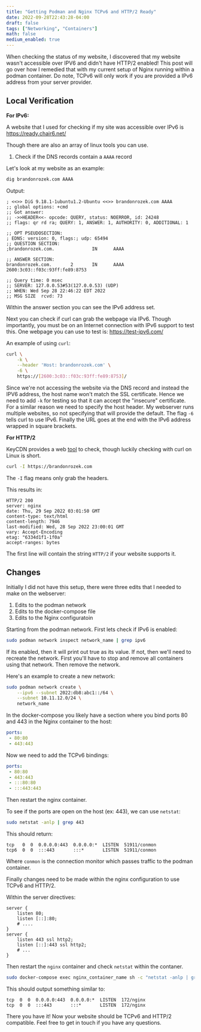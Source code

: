 ```yaml
---
title: "Getting Podman and Nginx TCPv6 and HTTP/2 Ready"
date: 2022-09-28T22:43:28-04:00
draft: false
tags: ["Networking", "Containers"]
math: false
medium_enabled: true
---
```


When checking the status of my website, I discovered that my website wasn't accessible over IPV6 and didn't have HTTP/2 enabled! This post will go over how I remedied that with my current setup of Nginx running within a podman container. Do note, TCPv6 will only work if you are provided a IPv6 address from your server provider.

## Local Verification

**For IPv6:**

A website that I used for checking if my site was accessible over IPv6 is https://ready.chair6.net/

Though there are also an array of linux tools you can use.

1. Check if the DNS records contain a `AAAA` record

Let's look at my website as an example:

```bash
dig brandonrozek.com AAAA
```

Output:

```
; <<>> DiG 9.18.1-1ubuntu1.2-Ubuntu <<>> brandonrozek.com AAAA
;; global options: +cmd
;; Got answer:
;; ->>HEADER<<- opcode: QUERY, status: NOERROR, id: 24248
;; flags: qr rd ra; QUERY: 1, ANSWER: 1, AUTHORITY: 0, ADDITIONAL: 1

;; OPT PSEUDOSECTION:
; EDNS: version: 0, flags:; udp: 65494
;; QUESTION SECTION:
;brandonrozek.com.              IN      AAAA

;; ANSWER SECTION:
brandonrozek.com.       2       IN      AAAA    2600:3c03::f03c:93ff:fe89:8753

;; Query time: 0 msec
;; SERVER: 127.0.0.53#53(127.0.0.53) (UDP)
;; WHEN: Wed Sep 28 22:46:22 EDT 2022
;; MSG SIZE  rcvd: 73

```

Within the answer section you can see the IPv6 address set.

Next you can check if curl can grab the webpage via IPv6. Though importantly, you must be on an Internet connection with IPv6 support to test this. One webpage you can use to test is: https://test-ipv6.com/

An example of using `curl`:

```bash
curl \
    -k \
	--header 'Host: brandonrozek.com' \
    -6 \
    https://[2600:3c03::f03c:93ff:fe89:8753]/
```

Since we're not accessing the website via the DNS record and instead the IPV6 address, the host name won't match the SSL certificate. Hence we need to add `-k` for testing so that it can accept the "insecure" certificate. For a similar reason we need to specify the host header. My webserver runs multiple websites, so not specifying that will provide the default. The flag `-6` tells curl to use IPv6. Finally the URL goes at the end with the IPv6 address wrapped in square brackets.

**For HTTP/2**

KeyCDN provides a web [tool](https://tools.keycdn.com/http2-test) to check, though luckily checking with curl on Linux is short.

```bash
curl -I https://brandonrozek.com
```

The `-I` flag means only grab the headers.

This results in:

```
HTTP/2 200 
server: nginx
date: Thu, 29 Sep 2022 03:01:50 GMT
content-type: text/html
content-length: 7946
last-modified: Wed, 28 Sep 2022 23:00:01 GMT
vary: Accept-Encoding
etag: "6334d1f1-1f0a"
accept-ranges: bytes
```

The first line will contain the string `HTTP/2` if your website supports it.

## Changes

Initially I did not have this setup, there were three edits that I needed to make on the webserver:

1. Edits to the podman network
2. Edits to the docker-compose file
3. Edits to the Nginx configuratoin

Starting from the podman network. First lets check if IPv6 is enabled:

```bash
sudo podman network inspect network_name | grep ipv6
```

If its enabled, then it will print out true as its value. If not, then we'll need to recreate the network. First you'll have to stop and remove all containers using that network. Then remove the network.

Here's an example to create a new network:

```bash
sudo podman network create \
	--ipv6 --subnet 2022:db8:abc1::/64 \
	--subnet 10.11.12.0/24 \
	network_name
```

In the docker-compose you likely have a section where you bind ports 80 and 443 in the Nginx container to the host:

```yaml
ports:
 - 80:80
 - 443:443
```

Now we need to add the TCPv6 bindings:

```yaml
ports:
 - 80:80
 - 443:443
 - :::80:80
 - :::443:443
```

Then restart the nginx container.

To see if the ports  are open on the host (ex: 443), we can use `netstat`:

```bash
sudo netstat -anlp | grep 443
```

This should return:

```
tcp   0  0  0.0.0.0:443  0.0.0.0:*  LISTEN  51911/conmon        
tcp6  0  0  :::443       :::*       LISTEN  51911/conmon
```

Where `conmon` is the connection monitor which passes traffic to the podman container.

Finally changes need to be made within the nginx configuration to use TCPv6 and HTTP/2.

Within the server directives:

```nginx
server {
    listen 80;
    listen [::]:80;
	# ....
}
server {
    listen 443 ssl http2;
    listen [::]:443 ssl http2;
    # ...
}
```

Then restart the `nginx` container and check `netstat` within the contaner.

```bash
sudo docker-compose exec nginx_container_name sh -c "netstat -anlp | grep 443"
```

This should output something similar to:

```
tcp  0  0  0.0.0.0:443  0.0.0.0:*  LISTEN  172/nginx
tcp  0  0  :::443       :::*       LISTEN  172/nginx
```

There you have it! Now your website should be TCPv6 and HTTP/2 compatible. Feel free to get in touch if you have any questions.
